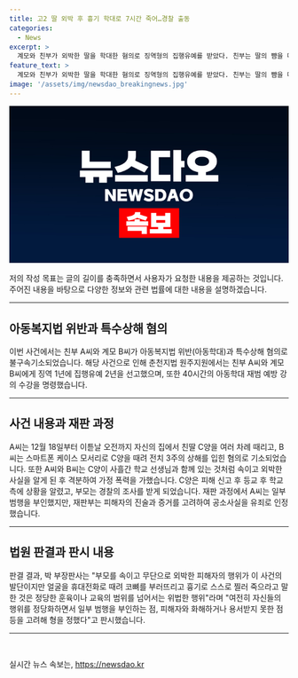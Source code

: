 ```yaml
---
title: 고2 딸 외박 후 흉기 학대로 7시간 죽어…경찰 출동
categories:
  - News
excerpt: >
  계모와 친부가 외박한 딸을 학대한 혐의로 징역형의 집행유예를 받았다. 친부는 딸의 뺨을 때리고, 계모는 눈과 콧등을 때려 상해를 입힌 혐의다. 또한 흉기를 들고 자해 유도까지 한 사실이 확인됐다. 피해자는 학교에 피해를 신고하고 경찰 조사를 받았으며, 재판에서 피해자의 진술이 유죄 판정의 근거로 인정됐다. 재판부는 피고인들의 행위를 정당화하려는 태도를 고려해 형을 선고했다. (출처: 춘천지법 원주지원)
feature_text: >
  계모와 친부가 외박한 딸을 학대한 혐의로 징역형의 집행유예를 받았다. 친부는 딸의 뺨을 때리고, 계모는 눈과 콧등을 때려 상해를 입힌 혐의다. 또한 흉기를 들고 자해 유도까지 한 사실이 확인됐다. 피해자는 학교에 피해를 신고하고 경찰 조사를 받았으며, 재판에서 피해자의 진술이 유죄 판정의 근거로 인정됐다. 재판부는 피고인들의 행위를 정당화하려는 태도를 고려해 형을 선고했다. (출처: 춘천지법 원주지원)
image: '/assets/img/newsdao_breakingnews.jpg'
---
```


<p><img src="/assets/img/newsdao_breakingnews.jpg" alt="koreaapp 속보" /></p>

<p>저의 작성 목표는 글의 길이를 충족하면서 사용자가 요청한 내용을 제공하는 것입니다. 주어진 내용을 바탕으로 다양한 정보와 관련 법률에 대한 내용을 설명하겠습니다. </p>

<hr />

<h2 data-ke-size="size26">아동복지법 위반과 특수상해 혐의</h2>

<p>이번 사건에서는 친부 A씨와 계모 B씨가 아동복지법 위반(아동학대)과 특수상해 혐의로 불구속기소되었습니다. 해당 사건으로 인해 춘천지법 원주지원에서는 친부 A씨와 계모 B씨에게 징역 1년에 집행유예 2년을 선고했으며, 또한 40시간의 아동학대 재범 예방 강의 수강을 명령했습니다.</p>

<hr />

<h2 data-ke-size="size26">사건 내용과 재판 과정</h2>

<p>A씨는 12월 18일부터 이튿날 오전까지 자신의 집에서 친딸 C양을 여러 차례 때리고, B씨는 스마트폰 케이스 모서리로 C양을 때려 전치 3주의 상해를 입힌 혐의로 기소되었습니다. 또한 A씨와 B씨는 C양이 사흘간 학교 선생님과 함께 있는 것처럼 속이고 외박한 사실을 알게 된 후 격분하여 가정 폭력을 가했습니다. C양은 피해 신고 후 등교 후 학교 측에 상황을 알렸고, 부모는 경찰의 조사를 받게 되었습니다. 재판 과정에서 A씨는 일부 범행을 부인했지만, 재판부는 피해자의 진술과 증거를 고려하여 공소사실을 유죄로 인정했습니다.</p>

<hr />

<h2 data-ke-size="size26">법원 판결과 판시 내용</h2>

<p>판결 결과, 박 부장판사는 "부모를 속이고 무단으로 외박한 피해자의 행위가 이 사건의 발단이지만 얼굴을 휴대전화로 때려 코뼈를 부러뜨리고 흉기로 스스로 찔러 죽으라고 말한 것은 정당한 훈육이나 교육의 범위를 넘어서는 위법한 행위"라며 "여전히 자신들의 행위를 정당화하면서 일부 범행을 부인하는 점, 피해자와 화해하거나 용서받지 못한 점 등을 고려해 형을 정했다"고 판시했습니다.</p>

<hr />

<p data-ke-size="size16">&nbsp;</p>
실시간 뉴스 속보는, <a href="https://newsdao.kr" rel="dofollow">https://newsdao.kr</a>


